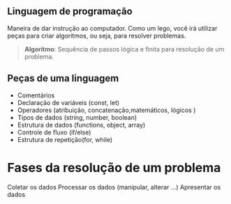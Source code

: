 ## Linguagem de programação

Maneira de dar instrução ao computador.
Como um lego, você irá utilizar peças para criar algoritmos, ou seja, para resolver problemas.

> **Algoritmo**: Sequência de passos lógica e finita para resolução de um problema.

## Peças de uma linguagem

- Comentários
- Declaração de variáveis (const, let)
- Operadores (atribuição, concatenação,matemáticos, lógicos )
- Tipos de dados (string, number, boolean)
- Estrutura de dados (functions, object, array)
- Controle de fluxo (if/else)
- Estrutura de repetição(for, while)

# Fases da resolução de um problema
 
Coletar os dados
Processar os dados (manipular, alterar ...)
Apresentar os dados

